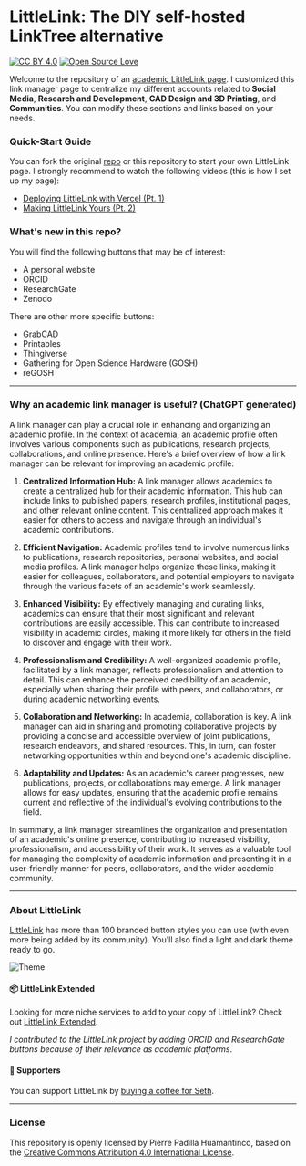 # LittleLink: The DIY self-hosted LinkTree alternative

[![CC BY 4.0](https://img.shields.io/badge/License-CC%20BY%204.0-lightgrey.svg)](http://creativecommons.org/licenses/by/4.0/) [![Open Source Love](https://badges.frapsoft.com/os/v1/open-source.svg?v=103)](https://github.com/ellerbrock/open-source-badges/)

Welcome to the repository of an [academic LittleLink page](https://os-link.vercel.app/). I customized this link manager page to centralize my different accounts related to **Social Media**, **Research and Development**, **CAD Design and 3D Printing**, and **Communities**. You can modify these sections and links based on your needs.

### Quick-Start Guide

You can fork the original [repo](https://github.com/sethcottle/littlelink) or this repository to start your own LittleLink page. I strongly recommend to watch the following videos (this is how I set up my page):
- [Deploying LittleLink with Vercel (Pt. 1)](https://youtu.be/mzI770VPIDw)
- [Making LittleLink Yours (Pt. 2)](https://youtu.be/Vee1TSNS1og)

### What's new in this repo?

You will find the following buttons that may be of interest:
- A personal website
- ORCID
- ResearchGate
- Zenodo

There are other more specific buttons:

- GrabCAD
- Printables
- Thingiverse
- Gathering for Open Science Hardware (GOSH)
- reGOSH 

---

### Why an academic link manager is useful? (ChatGPT generated)

A link manager can play a crucial role in enhancing and organizing an academic profile. In the context of academia, an academic profile often involves various components such as publications, research projects, collaborations, and online presence. Here's a brief overview of how a link manager can be relevant for improving an academic profile:

1. **Centralized Information Hub:** A link manager allows academics to create a centralized hub for their academic information. This hub can include links to published papers, research profiles, institutional pages, and other relevant online content. This centralized approach makes it easier for others to access and navigate through an individual's academic contributions.

2. **Efficient Navigation:** Academic profiles tend to involve numerous links to publications, research repositories, personal websites, and social media profiles. A link manager helps organize these links, making it easier for colleagues, collaborators, and potential employers to navigate through the various facets of an academic's work seamlessly.

3. **Enhanced Visibility:** By effectively managing and curating links, academics can ensure that their most significant and relevant contributions are easily accessible. This can contribute to increased visibility in academic circles, making it more likely for others in the field to discover and engage with their work.

4.  **Professionalism and Credibility:** A well-organized academic profile, facilitated by a link manager, reflects professionalism and attention to detail. This can enhance the perceived credibility of an academic, especially when sharing their profile with peers, and collaborators, or during academic networking events.

5. **Collaboration and Networking:** In academia, collaboration is key. A link manager can aid in sharing and promoting collaborative projects by providing a concise and accessible overview of joint publications, research endeavors, and shared resources. This, in turn, can foster networking opportunities within and beyond one's academic discipline.

6. **Adaptability and Updates:** As an academic's career progresses, new publications, projects, or collaborations may emerge. A link manager allows for easy updates, ensuring that the academic profile remains current and reflective of the individual's evolving contributions to the field.

In summary, a link manager streamlines the organization and presentation of an academic's online presence, contributing to increased visibility, professionalism, and accessibility of their work. It serves as a valuable tool for managing the complexity of academic information and presenting it in a user-friendly manner for peers, collaborators, and the wider academic community.

---

### About LittleLink

[LittleLink](https://littlelink.io) has more than 100 branded button styles you can use (with even more being added by its community). You'll also find a light and dark theme ready to go.

![Theme](https://cdn.cottle.cloud/littlelink/themesupport.gif)

#### 📦 LittleLink Extended
Looking for more niche services to add to your copy of LittleLink? Check out [LittleLink Extended](https://github.com/sethcottle/littlelink-extended).

*I contributed to the LittleLink project by adding ORCID and ResearchGate buttons because of their relevance as academic platforms*.

#### 💖 Supporters
You can support LittleLink by [buying a coffee for Seth](https://www.buymeacoffee.com/seth).

---

### License

This repository is openly licensed by Pierre Padilla Huamantinco, based on the [Creative Commons Attribution 4.0 International License](http://creativecommons.org/licenses/by/4.0/).
